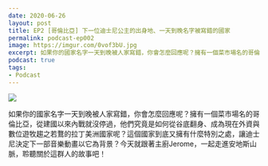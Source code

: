 ```yaml
---
date: 2020-06-26
layout: post
title: EP2 [哥倫比亞] 下一位迪士尼公主的出身地、一天到晚名字被寫錯的國家
permalink: podcast-ep002
image: https://imgur.com/0vof3bU.jpg
excerpt: 如果你的國家名字一天到晚被人家寫錯，你會怎麼回應呢？擁有一個菜市場名的哥倫比亞，從建國以來內戰就沒停過，他們究竟是如何從谷底翻身、成為現在外資與數位遊牧趨之若鶩的拉丁美洲國家呢？
podcast: true
tags:
- Podcast
---
```


![](https://imgur.com/0vof3bU.jpg)

如果你的國家名字一天到晚被人家寫錯，你會怎麼回應呢？擁有一個菜市場名的哥倫比亞，從建國以來內戰就沒停過，他們究竟是如何從谷底翻身、成為現在外資與數位遊牧趨之若鶩的拉丁美洲國家呢？這個國家到底又擁有什麼特別之處，讓迪士尼決定下一部音樂動畫以它為背景？今天就跟著主廚Jerome，一起走進安地斯山脈，聆聽關於這群人的故事吧！